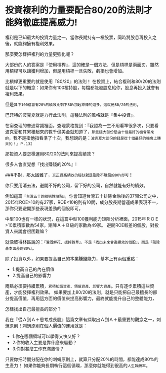 # 投資複利的力量要配合80/20的法則才能夠徹底提高威力!

複利是已知最大的投資力量之一，當你長期持有一檔股票，同時將股息再投入之後，就能夠擁有複利效果。

那麼要怎樣把複利的力量更強化呢？

大部份的人的答案是『使用槓桿』，這的確是一個方法，但是槓桿是兩面刃，雖然用槓桿可以讓獲利增加，但是用槓桿一旦失敗，虧損也會增加。

比槓桿更重要的就是使用『80/20』的法則！
在投資上，結合複利和80/20的法則就是以下的概念：如果你有100檔持股，每檔都能發股息給你，股息再投入就會有複利效果。

但是`其中100檔會有20%的績效比剩下80%加起來賺的還多，這就是80/20的法則`。

巴菲特的波克夏就是力行此法則，這種法則的風格就是『集中投資』。



在窮查理的普通常識裡面，查理蒙格提到：『我認為一生不用看準很多次，只要看波克夏和其累積起來的數千億美金就知道了，`那些錢大部份是由十個最好的機會帶來的`，我不是指他指看準了十次，我想說的是：`波克夏大部份的錢是從十個最好的機會上賺來的！』Ｐ.132`

那投資人要怎樣運用80/20的法則來提高績效？

很多人會直覺想『找出賺錢的20%』!

###不對，那太困難了，`真正提高績效的秘訣就是刪除不賺錢的80%即可`！



你只要用消去法，避開不好的公司，留下好的公司，自然就能有好的績效。

例如這篇`『台灣五十的結構性缺點』`，你會知道台灣五十排除金融後的37間公司之中，2015年ROE>10的有27家，ROE<10的則有10間，成分股長期營運成果表現不一，那你只要避開那些表現差勁的個股即可。

中型100也有一樣的狀況，在這篇中型100獲利能力矩陣分析裡面，2015年ＲＯＥ>10累積家數為54家，矩陣Ａ＋Ｂ級的家數為49家。
避開ROE較差的個股，對投資人來說會很困難嘛？

就像彼得林區說的：`『灌溉鮮花、拔掉雜草』，不是『找出未來會高績效的個股』，而是『刪除基本面差的80%』`。

除了投資以外，如果要提高自己的本業賺錢能力，基本上有兩個重點：

- 1.提高自己的內在價值
- 2.提高自己的影響力


兩點必須要持續累積，`累積知識資產、價值資產、影響力資產`。只有逐步累積這些資產，才能發揮複利效果。
如果要加上80/20的法則，就是只能把自己最擅長的部分提高價值，再用這方面的價值來提高影響力，最終就能提升自己的整體能力，

怎樣找出自己最擅長的部分？

我在『從Ａ到Ａ＋思考成長股』這篇文章有擷取出Ａ到Ａ＋最重要的觀念之一，刺蝟原則！刺蝟原則在個人價值的運用就是：

- 1.你在哪個領域可以學得又快又好？
- 2.你的收入主要是靠什麼來驅動？
- 3.你對甚麼工作充滿熱情？


只要你把時間分配在你的刺蝟原則上，就算只分配20%的時間，都能達成80%的生產力！
如果你能夠長期執行這個循環，那麼你就能得到很高的`人生報酬率`。
